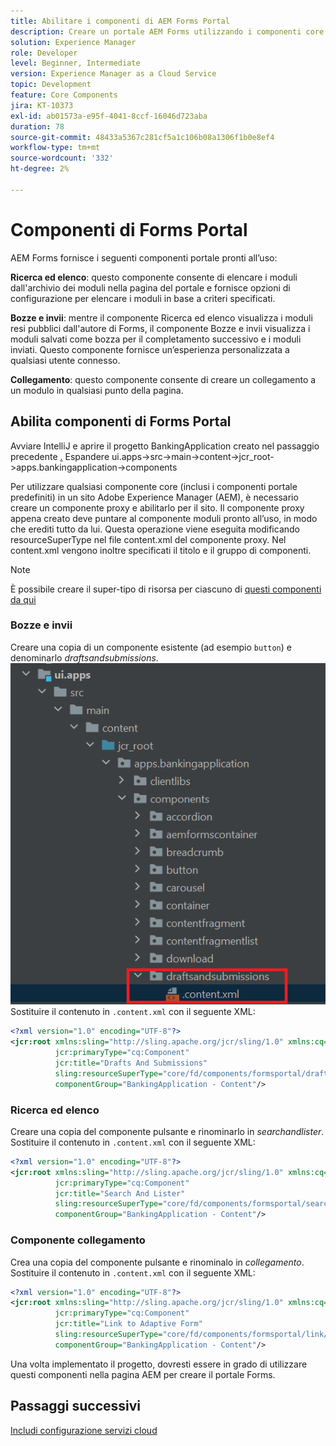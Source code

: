 ```yaml
---
title: Abilitare i componenti di AEM Forms Portal
description: Creare un portale AEM Forms utilizzando i componenti core
solution: Experience Manager
role: Developer
level: Beginner, Intermediate
version: Experience Manager as a Cloud Service
topic: Development
feature: Core Components
jira: KT-10373
exl-id: ab01573a-e95f-4041-8ccf-16046d723aba
duration: 78
source-git-commit: 48433a5367c281cf5a1c106b08a1306f1b0e8ef4
workflow-type: tm+mt
source-wordcount: '332'
ht-degree: 2%

---
```


# Componenti di Forms Portal

AEM Forms fornisce i seguenti componenti portale pronti all’uso:

**Ricerca ed elenco**: questo componente consente di elencare i moduli dall&#39;archivio dei moduli nella pagina del portale e fornisce opzioni di configurazione per elencare i moduli in base a criteri specificati.

**Bozze e invii**: mentre il componente Ricerca ed elenco visualizza i moduli resi pubblici dall&#39;autore di Forms, il componente Bozze e invii visualizza i moduli salvati come bozza per il completamento successivo e i moduli inviati. Questo componente fornisce un’esperienza personalizzata a qualsiasi utente connesso.

**Collegamento**: questo componente consente di creare un collegamento a un modulo in qualsiasi punto della pagina.

## Abilita componenti di Forms Portal

Avviare IntelliJ e aprire il progetto BankingApplication creato nel passaggio precedente [.](./getting-started.md) Espandere ui.apps->src->main->content->jcr_root->apps.bankingapplication->components

Per utilizzare qualsiasi componente core (inclusi i componenti portale predefiniti) in un sito Adobe Experience Manager (AEM), è necessario creare un componente proxy e abilitarlo per il sito.
Il componente proxy appena creato deve puntare al componente moduli pronto all’uso, in modo che erediti tutto da lui. Questa operazione viene eseguita modificando resourceSuperType nel file content.xml del componente proxy. Nel content.xml vengono inoltre specificati il titolo e il gruppo di componenti.
>[!NOTE]
>
> È possibile creare il super-tipo di risorsa per ciascuno di [questi componenti da qui](https://github.com/adobe/aem-core-forms-components/tree/master/ui.apps/src/main/content/jcr_root/apps/core/fd/components/formsportal)


### Bozze e invii

Creare una copia di un componente esistente (ad esempio `button`) e denominarlo _draftsandsubmissions_.
![invii di bozze](assets/forms-portal-components2.png)
Sostituire il contenuto in `.content.xml` con il seguente XML:

```xml
<?xml version="1.0" encoding="UTF-8"?>
<jcr:root xmlns:sling="http://sling.apache.org/jcr/sling/1.0" xmlns:cq="http://www.day.com/jcr/cq/1.0" xmlns:jcr="http://www.jcp.org/jcr/1.0"
          jcr:primaryType="cq:Component"
          jcr:title="Drafts And Submissions"
          sling:resourceSuperType="core/fd/components/formsportal/draftsandsubmissions/v1/draftsandsubmissions"
          componentGroup="BankingApplication - Content"/>
```

### Ricerca ed elenco

Creare una copia del componente pulsante e rinominarlo in _searchandlister_.
Sostituire il contenuto in `.content.xml` con il seguente XML:


```xml
<?xml version="1.0" encoding="UTF-8"?>
<jcr:root xmlns:sling="http://sling.apache.org/jcr/sling/1.0" xmlns:cq="http://www.day.com/jcr/cq/1.0" xmlns:jcr="http://www.jcp.org/jcr/1.0"
          jcr:primaryType="cq:Component"
          jcr:title="Search And Lister"
          sling:resourceSuperType="core/fd/components/formsportal/searchlister/v1/searchlister"
          componentGroup="BankingApplication - Content"/>
```

### Componente collegamento

Crea una copia del componente pulsante e rinominalo in _collegamento_.
Sostituire il contenuto in `.content.xml` con il seguente XML:


```xml
<?xml version="1.0" encoding="UTF-8"?>
<jcr:root xmlns:sling="http://sling.apache.org/jcr/sling/1.0" xmlns:cq="http://www.day.com/jcr/cq/1.0" xmlns:jcr="http://www.jcp.org/jcr/1.0"
          jcr:primaryType="cq:Component"
          jcr:title="Link to Adaptive Form"
          sling:resourceSuperType="core/fd/components/formsportal/link/v2/link"
          componentGroup="BankingApplication - Content"/>
```

Una volta implementato il progetto, dovresti essere in grado di utilizzare questi componenti nella pagina AEM per creare il portale Forms.

## Passaggi successivi

[Includi configurazione servizi cloud](./azure-storage-fdm.md)
